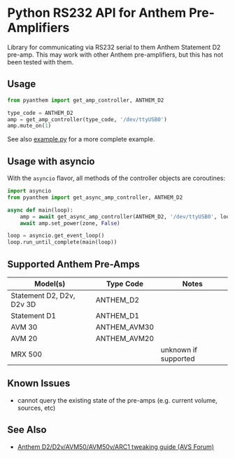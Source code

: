 # Python RS232 API for Anthem Pre-Amplifiers

Library for communicating via RS232 serial to them Anthem Statement D2 pre-amp. This may work with other Anthem pre-amplifiers, but this has not been tested with them.

## Usage

```python
from pyanthem import get_amp_controller, ANTHEM_D2

type_code = ANTHEM_D2
amp = get_amp_controller(type_code, '/dev/ttyUSB0')
amp.mute_on(1)
```

See also [example.py](example.py) for a more complete example.

## Usage with asyncio

With the `asyncio` flavor, all methods of the controller objects are coroutines:

```python
import asyncio
from pyanthem import get_async_amp_controller, ANTHEM_D2

async def main(loop):
    amp = await get_async_amp_controller(ANTHEM_D2, '/dev/ttyUSB0', loop)
    await amp.set_power(zone, False)

loop = asyncio.get_event_loop()
loop.run_until_complete(main(loop))
```

## Supported Anthem Pre-Amps

|  Model(s)                  | Type Code    | Notes |
|  ------------------------- | ------------ | ----- |
|  Statement D2, D2v, D2v 3D | ANTHEM_D2    | |
|  Statement D1              | ANTHEM_D1    | |
|  AVM 30                    | ANTHEM_AVM30 | |
|  AVM 20                    | ANTHEM_AVM20 | |
|  MRX 500                   |              | unknown if supported |

## Known Issues

* cannot query the existing state of the pre-amps (e.g. current volume, sources, etc)

## See Also

* [Anthem D2/D2v/AVM50/AVM50v/ARC1 tweaking guide (AVS Forum)](https://www.avsforum.com/forum/90-receivers-amps-processors/678260-anthem-d2-d2v-avm50-avm50v-arc1-tweaking-guide-1510.html)
